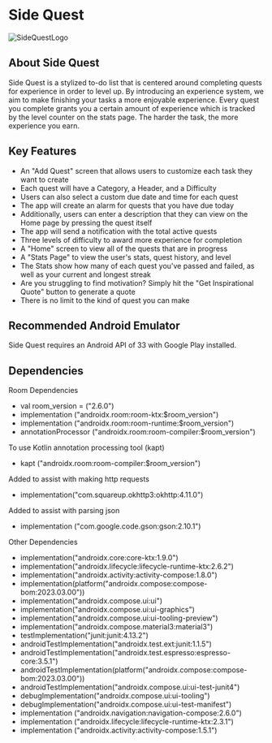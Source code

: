 # Side Quest

![SideQuestLogo](https://i.imgur.com/4kGQ6E4.png)

## About Side Quest

Side Quest is a stylized to-do list that is centered around completing quests for experience in order to level up. By introducing an experience system, we aim to make finishing your tasks a more enjoyable experience. Every quest you complete grants you a certain amount of experience which is tracked by the level counter on the stats page. The harder the task, the more experience you earn. 

## Key Features

* An "Add Quest" screen that allows users to customize each task they want to create
* Each quest will have a Category, a Header, and a Difficulty
* Users can also select a custom due date and time for each quest
* The app will create an alarm for quests that you have due today
* Additionally, users can enter a description that they can view on the Home page by pressing the quest itself
* The app will send a notification with the total active quests
* Three levels of difficulty to award more experience for completion
* A "Home" screen to view all of the quests that are in progress
* A "Stats Page" to view the user's stats, quest history, and level
* The Stats show how many of each quest you've passed and failed, as well as your current and longest streak
* Are you struggling to find motivation? Simply hit the "Get Inspirational Quote" button to generate a quote
* There is no limit to the kind of quest you can make


## Recommended Android Emulator

Side Quest requires an Android API of 33 with Google Play installed. 

## Dependencies

Room Dependencies

* val room_version = ("2.6.0") 
* implementation ("androidx.room:room-ktx:$room_version") 
* implementation ("androidx.room:room-runtime:$room_version") 
* annotationProcessor ("androidx.room:room-compiler:$room_version")

To use Kotlin annotation processing tool (kapt)

* kapt ("androidx.room:room-compiler:$room_version")

Added to assist with making http requests

* implementation("com.squareup.okhttp3:okhttp:4.11.0")

Added to assist with parsing json

* implementation ("com.google.code.gson:gson:2.10.1")

Other Dependencies

* implementation("androidx.core:core-ktx:1.9.0")
* implementation("androidx.lifecycle:lifecycle-runtime-ktx:2.6.2")
* implementation("androidx.activity:activity-compose:1.8.0")
* implementation(platform("androidx.compose:compose-bom:2023.03.00"))
* implementation("androidx.compose.ui:ui")
* implementation("androidx.compose.ui:ui-graphics")
* implementation("androidx.compose.ui:ui-tooling-preview")
* implementation("androidx.compose.material3:material3")
* testImplementation("junit:junit:4.13.2")
* androidTestImplementation("androidx.test.ext:junit:1.1.5")
* androidTestImplementation("androidx.test.espresso:espresso-core:3.5.1")
* androidTestImplementation(platform("androidx.compose:compose-bom:2023.03.00"))
* androidTestImplementation("androidx.compose.ui:ui-test-junit4")
* debugImplementation("androidx.compose.ui:ui-tooling")
* debugImplementation("androidx.compose.ui:ui-test-manifest")
* implementation ("androidx.navigation:navigation-compose:2.6.0")
* implementation ("androidx.lifecycle:lifecycle-runtime-ktx:2.3.1")
* implementation ("androidx.activity:activity-compose:1.5.1")